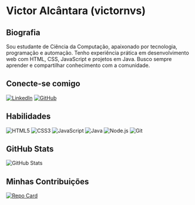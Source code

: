 # Victor Alcântara (victornvs)

## Biografia
Sou estudante de Ciência da Computação, apaixonado por tecnologia, programação e automação. Tenho experiência prática em desenvolvimento web com HTML, CSS, JavaScript e projetos em Java. Busco sempre aprender e compartilhar conhecimento com a comunidade.

## Conecte-se comigo
[![LinkedIn](https://img.shields.io/badge/LinkedIn-000?style=for-the-badge&logo=linkedin&logoColor=0E76A8)](https://www.linkedin.com/in/victor-alcantara-273819233/)
[![GitHub](https://img.shields.io/badge/github-000?style=for-the-badge&logo=github&logoColor=0E76A8)](https://github.com/victornvs)

## Habilidades
![HTML5](https://img.shields.io/badge/HTML5-000?style=for-the-badge&logo=html5)
![CSS3](https://img.shields.io/badge/CSS3-000?style=for-the-badge&logo=css3&logoColor=264CE4)
![JavaScript](https://img.shields.io/badge/JavaScript-000?style=for-the-badge&logo=javascript)
![Java](https://img.shields.io/badge/Java-000?style=for-the-badge&logo=java)
![Node.js](https://img.shields.io/badge/Node.js-000?style=for-the-badge&logo=nodedotjs&logoColor=339933)
![Git](https://img.shields.io/badge/Git-000?style=for-the-badge&logo=git&logoColor=F05032)

## GitHub Stats
![GitHub Stats](https://github-readme-stats.vercel.app/api?username=victornvs&theme=transparent&bg_color=000&border_color=30A3DC&show_icons=true&icon_color=30A3DC&title_color=E94D5F&text_color=FFF)

## Minhas Contribuições
[![Repo Card](https://github-readme-stats.vercel.app/api/pin/?username=victornvs&repo=dio-lab-open-source&bg_color=000&border_color=30A3DC&show_icons=true&icon_color=30A3DC&title_color=E94D5F&text_color=FFF)](https://github.com/victornvs/dio-lab-open-source)

